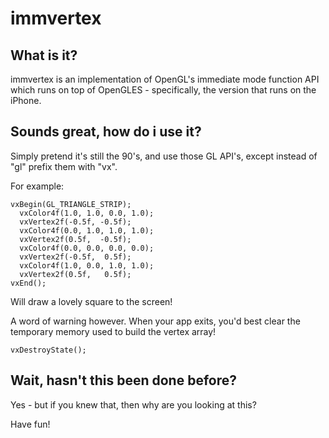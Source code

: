 # immvertex

## What is it?

immvertex is an implementation of OpenGL's immediate mode function API which runs on top of OpenGLES - specifically, the version that runs on the iPhone.

## Sounds great, how do i use it?

Simply pretend it's still the 90's, and use those GL API's, except instead of "gl" prefix them with "vx".

For example:

    vxBegin(GL_TRIANGLE_STRIP);
      vxColor4f(1.0, 1.0, 0.0, 1.0);
      vxVertex2f(-0.5f, -0.5f);
      vxColor4f(0.0, 1.0, 1.0, 1.0);
      vxVertex2f(0.5f,  -0.5f);
      vxColor4f(0.0, 0.0, 0.0, 0.0);
      vxVertex2f(-0.5f,  0.5f);
      vxColor4f(1.0, 0.0, 1.0, 1.0);
      vxVertex2f(0.5f,   0.5f);
    vxEnd();

Will draw a lovely square to the screen!

A word of warning however. When your app exits, you'd best clear the temporary memory used to build the vertex array!

    vxDestroyState();


## Wait, hasn't this been done before?

Yes - but if you knew that, then why are you looking at this?


Have fun!
